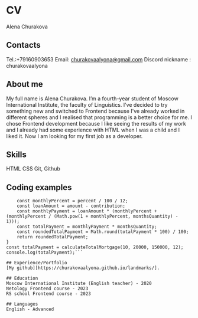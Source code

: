 # CV
Alena Churakova

## Contacts
Tel.:+79160903653
Email: churakovaalyona@gmail.com
Discord nickname : churakovaalyona

## About me
My full name is Alena Churakova.
I’m a fourth-year student of Moscow International Institute, the faculty of Linguistics. I’ve decided to try something new and switched to Frontend because I've already worked in different spheres and I realised that programming is a better choice for me. I chose Frontend development because I like seeing the results of my work and I already had some experience with HTML when I was a child and I liked it. 
Now I am looking for my first job as a developer.


## Skills

HTML
CSS
Git, Github

## Coding examples

```function calculateTotalMortgage(percent, contribution, amount, monthsQuantity) {
	const monthlyPercent = percent / 100 / 12;
	const loanAmount = amount - contribution;
	const monthlyPayment = loanAmount * (monthlyPercent + (monthlyPercent / (Math.pow(1 + monthlyPercent, monthsQuantity) - 1)));
	const totalPayment = monthlyPayment * monthsQuantity;
	const roundedTotalPayment = Math.round(totalPayment * 100) / 100;
	return roundedTotalPayment;
}
const totalPayment = calculateTotalMortgage(10, 20000, 150000, 12);
console.log(totalPayment);```

## Experience/Portfolio
[My github][https://churakovaalyona.github.io/landmarks/].

## Education
Moscow International Institute (English teacher) - 2020
Netology Frontend course - 2023
RS school Frontend course - 2023

## Languages
English - Advanced
